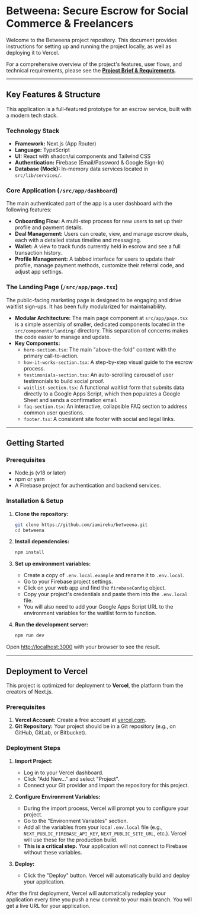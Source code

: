 
# Betweena: Secure Escrow for Social Commerce & Freelancers

Welcome to the Betweena project repository. This document provides instructions for setting up and running the project locally, as well as deploying it to Vercel.

For a comprehensive overview of the project's features, user flows, and technical requirements, please see the **[Project Brief & Requirements](./PROJECT_BRIEF.md)**.

---

## Key Features & Structure

This application is a full-featured prototype for an escrow service, built with a modern tech stack.

### Technology Stack
*   **Framework:** Next.js (App Router)
*   **Language:** TypeScript
*   **UI:** React with shadcn/ui components and Tailwind CSS
*   **Authentication:** Firebase (Email/Password & Google Sign-In)
*   **Database (Mock):** In-memory data services located in `src/lib/services/`.

### Core Application (`/src/app/dashboard`)
The main authenticated part of the app is a user dashboard with the following features:
*   **Onboarding Flow:** A multi-step process for new users to set up their profile and payment details.
*   **Deal Management:** Users can create, view, and manage escrow deals, each with a detailed status timeline and messaging.
*   **Wallet:** A view to track funds currently held in escrow and see a full transaction history.
*   **Profile Management:** A tabbed interface for users to update their profile, manage payment methods, customize their referral code, and adjust app settings.

### The Landing Page (`/src/app/page.tsx`)
The public-facing marketing page is designed to be engaging and drive waitlist sign-ups. It has been fully modularized for maintainability.

*   **Modular Architecture:** The main page component at `src/app/page.tsx` is a simple assembly of smaller, dedicated components located in the `src/components/landing/` directory. This separation of concerns makes the code easier to manage and update.
*   **Key Components:**
    *   `hero-section.tsx`: The main "above-the-fold" content with the primary call-to-action.
    *   `how-it-works-section.tsx`: A step-by-step visual guide to the escrow process.
    *   `testimonials-section.tsx`: An auto-scrolling carousel of user testimonials to build social proof.
    *   `waitlist-section.tsx`: A functional waitlist form that submits data directly to a Google Apps Script, which then populates a Google Sheet and sends a confirmation email.
    *   `faq-section.tsx`: An interactive, collapsible FAQ section to address common user questions.
    *   `footer.tsx`: A consistent site footer with social and legal links.

---

## Getting Started

### Prerequisites

*   Node.js (v18 or later)
*   npm or yarn
*   A Firebase project for authentication and backend services.

### Installation & Setup

1.  **Clone the repository:**
    ```bash
    git clone https://github.com/iamireku/betweena.git
    cd betweena
    ```

2.  **Install dependencies:**
    ```bash
    npm install
    ```

3.  **Set up environment variables:**
    *   Create a copy of `.env.local.example` and rename it to `.env.local`.
    *   Go to your Firebase project settings.
    *   Click on your web app and find the `firebaseConfig` object.
    *   Copy your project's credentials and paste them into the `.env.local` file.
    *   You will also need to add your Google Apps Script URL to the environment variables for the waitlist form to function.

4.  **Run the development server:**
    ```bash
    npm run dev
    ```

Open [http://localhost:3000](http://localhost:3000) with your browser to see the result.

---

## Deployment to Vercel

This project is optimized for deployment to **Vercel**, the platform from the creators of Next.js.

### Prerequisites

1.  **Vercel Account:** Create a free account at [vercel.com](https://vercel.com).
2.  **Git Repository:** Your project should be in a Git repository (e.g., on GitHub, GitLab, or Bitbucket).

### Deployment Steps

1.  **Import Project:**
    *   Log in to your Vercel dashboard.
    *   Click "Add New..." and select "Project".
    *   Connect your Git provider and import the repository for this project.

2.  **Configure Environment Variables:**
    *   During the import process, Vercel will prompt you to configure your project.
    *   Go to the "Environment Variables" section.
    *   Add all the variables from your local `.env.local` file (e.g., `NEXT_PUBLIC_FIREBASE_API_KEY`, `NEXT_PUBLIC_SITE_URL`, etc.). Vercel will use these for the production build.
    *   **This is a critical step.** Your application will not connect to Firebase without these variables.

3.  **Deploy:**
    *   Click the "Deploy" button. Vercel will automatically build and deploy your application.

After the first deployment, Vercel will automatically redeploy your application every time you push a new commit to your main branch. You will get a live URL for your application.
